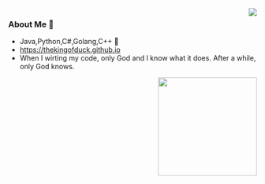 




<img align="right" src="https://github-readme-stats.vercel.app/api?username=TheKingOfDuck&count_private=true&show_icons=true&hide=prs" />

### About Me 👋

- Java,Python,C#,Golang,C++ :shit:
- https://thekingofduck.github.io
- When I wirting my code, only God and I know what it does. After a while, only God knows.

<img align='right' src="https://profile-counter.glitch.me/TheKingOfDuck/count.svg" width="200">
